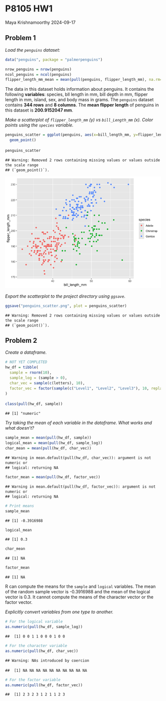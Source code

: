 P8105 HW1
================
Maya Krishnamoorthy
2024-09-17

## Problem 1

*Load the `penguins` dataset:*

``` r
data("penguins", package = "palmerpenguins")
```

``` r
nrow_penguins = nrow(penguins)
ncol_penguins = ncol(penguins)
flipper_length_mm_mean = mean(pull(penguins, flipper_length_mm), na.rm=TRUE)
```

The data in this dataset holds information about penguins. It contains
the following **variables**: species, bll length in mm, bill depth in
mm, flipper length in mm, island, sex, and body mass in grams. The
`penguins` dataset contains **344 rows** and **8 columns**. The **mean
flipper length** of penguins in this dataset is **200.9152047 mm**.

*Make a scatterplot of `flipper_length_mm` (y) vs `bill_Length_mm` (x).
Color points using the `species` variable.*

``` r
penguins_scatter = ggplot(penguins, aes(x=bill_length_mm, y=flipper_length_mm, color=species)) +
  geom_point()

penguins_scatter
```

    ## Warning: Removed 2 rows containing missing values or values outside the scale range
    ## (`geom_point()`).

![](p8105_hw1_mk4995_files/figure-gfm/unnamed-chunk-3-1.png)<!-- -->

*Export the scatterplot to the project directory using `ggsave`.*

``` r
ggsave("penguins_scatter.png", plot = penguins_scatter)
```

    ## Warning: Removed 2 rows containing missing values or values outside the scale range
    ## (`geom_point()`).

## Problem 2

*Create a dataframe.*

``` r
# NOT YET COMPLETED
hw_df = tibble(
  sample = rnorm(10),
  sample_log = (sample > 0),
  char_vec = sample(c(letters), 10),
  factor_vec = factor(sample(c("Level1", "Level2", "Level3"), 10, replace=TRUE))
)

class(pull(hw_df, sample))
```

    ## [1] "numeric"

*Try taking the mean of each variable in the dataframe. What works and
what doesn’t?*

``` r
sample_mean = mean(pull(hw_df, sample))
logical_mean = mean(pull(hw_df, sample_log))
char_mean = mean(pull(hw_df, char_vec))
```

    ## Warning in mean.default(pull(hw_df, char_vec)): argument is not numeric or
    ## logical: returning NA

``` r
factor_mean = mean(pull(hw_df, factor_vec))
```

    ## Warning in mean.default(pull(hw_df, factor_vec)): argument is not numeric or
    ## logical: returning NA

``` r
# Print means
sample_mean
```

    ## [1] -0.3916988

``` r
logical_mean
```

    ## [1] 0.3

``` r
char_mean
```

    ## [1] NA

``` r
factor_mean
```

    ## [1] NA

R can compute the means for the `sample` and `logical` variables. The
mean of the random sample vector is -0.3916988 and the mean of the
logical vector is 0.3. It cannot compute the means of the character
vector or the factor vector.

*Explicitly convert variables from one type to another.*

``` r
# For the logical variable
as.numeric(pull(hw_df, sample_log))
```

    ##  [1] 0 0 1 1 0 0 0 1 0 0

``` r
# For the character variable
as.numeric(pull(hw_df, char_vec))
```

    ## Warning: NAs introduced by coercion

    ##  [1] NA NA NA NA NA NA NA NA NA NA

``` r
# For the factor variable
as.numeric(pull(hw_df, factor_vec))
```

    ##  [1] 2 3 2 3 1 2 1 1 2 3
